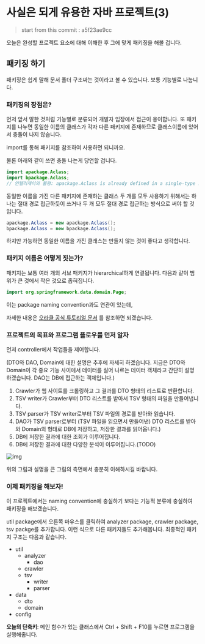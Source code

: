 # 사실은 되게 유용한 자바 프로젝트(3)

> start from this commit : a5f23ae9cc

오늘은 완성할 프로젝트 요소에 대해 이해한 후 그에 맞게 패키징을 해볼 겁니다.

## 패키징 하기

패키징은 쉽게 말해 문서 폴더 구조짜는 것이라고 볼 수 있습니다. 보통 기능별로 나눕니다.



### 패키징의 장점은?

먼저 앞서 말한 것처럼 기능별로 분류되어 개발자 입장에서 접근이 용이합니다. 
또 패키지를 나누면 동일한 이름의 클래스가 각자 다른 패키지에 존재하므로 클래스이름에 있어서 충돌이 나지 않습니다. 

import를 통해 패키지를 참조하여 사용하면 되니까요.

물론 아래와 같이 쓰면 충돌 나는게 당연할 겁니다.

```java
import apackage.Aclass;
import bpackage.Aclass;
// 인텔리제이의 불평: apackage.Aclass is already defined in a single-type import
```

동일한 이름을 가진 다른 패키지에 존재하는 클래스 두 개를 모두 사용하기 위해서는 하나는 절대 경로 접근하듯이 쓰거나 두 개 모두 절대 경로 접근하는 방식으로 써야 할 것입니다. 

```java
apackage.Aclass = new apackage.Aclass();
bpackage.Aclass = new bpackage.Aclass();
```

하지만 가능하면 동일한 이름을 가진 클래스는 만들지 않는 것이 좋다고 생각합니다.



### 패키지 이름은 어떻게 짓는가?

  패키지는 보통 여러 개의 서브 패키지가 hierarchical하게 연결됩니다. 다음과 같이 범위가 큰 것에서 작은 것으로 좁혀집니다. 



  ``` java
  import org.springframework.data.domain.Page; 
  ```

  이는 package naming convention과도 연관이 있는데,

  자세한 내용은 [오라클 공식 튜토리얼 문서](https://docs.oracle.com/javase/tutorial/java/package/namingpkgs.html) 를 참조하면 되겠습니다.



### 프로젝트의 목표와 프로그램 플로우를 먼저 알자

먼저 controller에서 작업들을 제어합니다.

(DTO와 DAO, Domain에 대한 설명은 추후에 자세히 하겠습니다. 지금은 DTO와 Domain이 각 중요 기능 사이에서 데이터를 실어 나르는 데이터 객체라고 간단히 설명하겠습니다. DAO는 DB에 접근하는 객체입니다.)

1. Crawler가 웹 사이트를 크롤링하고 그 결과를 DTO 형태의 리스트로 반환합니다.
2. TSV writer가 Crawler부터 DTO 리스트를 받아서 TSV 형태의 파일을 만들어냅니다.
3. TSV parser가 TSV writer로부터 TSV 파일의 경로를 받아와 읽습니다.
4. DAO가 TSV parser로부터 (TSV 파일을 읽으면서 만들어낸) DTO 리스트를 받아와 Domain의 형태로 DB에 저장하고, 저장한 결과를 읽어옵니다.)
5. DB에 저장한 결과에 대한 조회가 이루어집니다.   
6. DB에 저장한 결과에 대한 다양한 분석이 이루어집니다.(TODO)

![img](https://lh6.googleusercontent.com/nf6YTHtT9niL9Gxhf9lI07rqSJ3uemVe41bapzVJzWhFcbK2UI6db8myUzzLKFfOcJoWIOcGNQ-kY-pI3_AQELppNi0jrA_8BLXwy7JBHlm7yt3C0eP0ojORA9BvIJF9nvzk389-)

위의 그림과 설명을 큰 그림의 측면에서 충분히 이해하시길 바랍니다.  

### 이제 패키징을 해보자!

이 프로젝트에서는 naming convention에 충실하기 보다는 기능적 분류에 충실하여 패키징을 해보겠습니다. 

util package에서 오른쪽 마우스를 클릭하여 analyzer package, crawler package, tsv packge를 추가합니다. 이런 식으로 다른 패키지들도 추가해봅니다. 최종적인 패키지 구조는 다음과 같습니다.

- util
  - analyzer
    - dao
  - crawler
  - tsv
    - writer
    - parser
- data
  - dto
  - domain
- config	



**오늘의 단축키**: 메인 함수가 있는 클래스에서 Ctrl + Shift + F10를 누르면 프로그램을 실행해줍니다.

